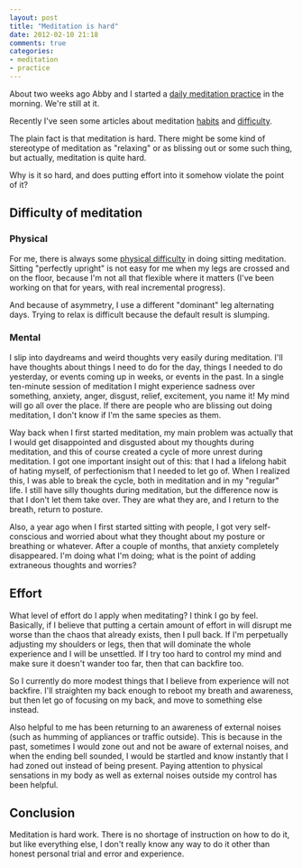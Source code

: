 ```yaml
---
layout: post
title: "Meditation is hard"
date: 2012-02-10 21:18
comments: true
categories:
- meditation
- practice
---
```

About two weeks ago Abby and I started a [daily meditation practice](http://franklinchen.com/blog/2012/02/02/2-new-daily-habits-of-mine-in-a-distracting-world/) in the morning. We're still at it.

Recently I've seen some articles about meditation [habits](http://www.susanpiver.com/wordpress/2012/02/08/habit-2/) and [difficulty](http://www.wildmind.org/blogs/on-practice/how-we-use-effort-to-get-to-a-state-of-effortless-meditation).

The plain fact is that meditation is hard. There might be some kind of stereotype of meditation as "relaxing" or as blissing out or some such thing, but actually, meditation is quite hard.

Why is it so hard, and does putting effort into it somehow violate the point of it?

<!--more-->

## Difficulty of meditation

### Physical

For me, there is always some [physical difficulty](http://franklinchen.com/blog/2011/09/28/staring-at-the-wall-with-nowhere-to-go/) in doing sitting meditation. Sitting "perfectly upright" is not easy for me when my legs are crossed and on the floor, because I'm not all that flexible where it matters (I've been working on that for years, with real incremental progress).

And because of asymmetry, I use a different "dominant" leg alternating
days. Trying to relax is difficult because the default result is
slumping.

### Mental

I slip into daydreams and weird thoughts very easily during meditation. I'll have thoughts about things I need to do for the day, things I needed to do yesterday, or events coming up in weeks, or events in the past. In a single ten-minute session of meditation I might experience sadness over something, anxiety, anger, disgust, relief, excitement, you name it! My mind will go all over the place. If there are people who are blissing out doing meditation, I don't know if I'm the same species as them.

Way back when I first started meditation, my main problem was actually that I would get disappointed and disgusted about my thoughts during meditation, and this of course created a cycle of more unrest during meditation. I got one important insight out of this: that I had a lifelong habit of hating myself, of perfectionism that I needed to let go of. When I realized this, I was able to break the cycle, both in meditation and in my "regular" life. I still have silly thoughts during meditation, but the difference now is that I don't let them take over. They are what they are, and I return to the breath, return to posture.

Also, a year ago when I first started sitting with people, I got very self-conscious and worried about what they thought about my posture or breathing or whatever. After a couple of months, that anxiety completely disappeared. I'm doing what I'm doing; what is the point of adding extraneous thoughts and worries?

## Effort

What level of effort do I apply when meditating? I think I go by feel. Basically, if I believe that putting a certain amount of effort in will disrupt me worse than the chaos that already exists, then I pull back. If I'm perpetually adjusting my shoulders or legs, then that will dominate the whole experience and I will be unsettled. If I try too hard to control my mind and make sure it doesn't wander too far, then that can backfire too.

So I currently do more modest things that I believe from experience will not backfire. I'll straighten my back enough to reboot my breath and awareness, but then let go of focusing on my back, and move to something else instead.

Also helpful to me has been returning to an awareness of external noises (such as humming of appliances or traffic outside). This is because in the past, sometimes I would zone out and not be aware of external noises, and when the ending bell sounded, I would be startled and know instantly that I had zoned out instead of being present. Paying attention to physical sensations in my body as well as external noises outside my control has been helpful.

## Conclusion

Meditation is hard work. There is no shortage of instruction on how to do it, but like everything else, I don't really know any way to do it other than honest personal trial and error and experience.
